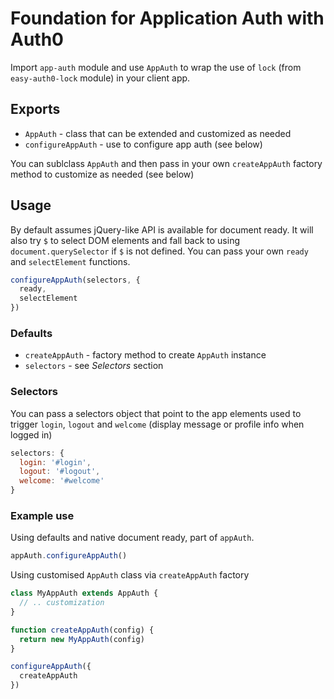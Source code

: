 # Foundation for Application Auth with Auth0

Import `app-auth` module and use `AppAuth` to wrap the use of `lock` (from `easy-auth0-lock` module) in your client app.

## Exports

- `AppAuth` - class that can be extended and customized as needed
- `configureAppAuth` - use to configure app auth (see below)

You can sublclass `AppAuth` and then pass in your own `createAppAuth` factory method to customize as needed (see below)

## Usage

By default assumes jQuery-like API is available for document ready. It will also try `$` to select DOM elements and fall back to using `document.querySelector` if `$` is not defined. You can pass your own `ready` and `selectElement` functions.

```js
configureAppAuth(selectors, {
  ready,
  selectElement
})
```

### Defaults

- `createAppAuth` - factory method to create `AppAuth` instance
- `selectors` - see _Selectors_ section

### Selectors

You can pass a selectors object that point to the app elements used to trigger `login`, `logout` and `welcome` (display message or profile info when logged in)

```js
selectors: {
  login: '#login',
  logout: '#logout',
  welcome: '#welcome'
}
```

### Example use

Using defaults and native document ready, part of `appAuth`.

```js
appAuth.configureAppAuth()
```

Using customised `AppAuth` class via `createAppAuth` factory

```js
class MyAppAuth extends AppAuth {
  // .. customization
}

function createAppAuth(config) {
  return new MyAppAuth(config)
}

configureAppAuth({
  createAppAuth
})
```
